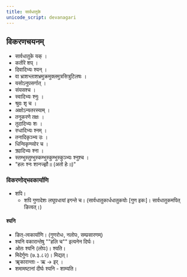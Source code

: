 ```yaml
---
title: सार्वधातुके
unicode_script: devanagari
---
```


## विकरणचयनम्
- सार्वधातुके यक् ।
- कर्तरि शप्‌ ।
- दिवादिभ्यः श्यन् ।
- वा भ्राशभ्लाशभ्रमुक्रमुक्लमुत्रसित्रुटिलषः ।
- यसोऽनुपसर्गात्‌ ।
- संयसश्च ।
- स्वादिभ्यः श्नुः ।
- श्रुवः शृ च ।
- अक्षोऽन्यतरस्याम् ।
- तनूकरणे तक्षः ।
- तुदादिभ्यः शः ।
- रुधादिभ्यः श्नम् ।
- तनादिकृञ्भ्य उः ।
- धिन्विकृण्व्योर च ।
- क्र्यादिभ्यः श्ना ।
- स्तम्भुस्तुम्भुस्कम्भुस्कुम्भुस्कुञ्भ्यः श्नुश्च ।
- "हलः श्नः शानज्झौ॥ (अतो हेः॥)"

### विकरणोद्भवकार्याणि
- शपि।
  - शपि गुणादेशः लघूपधायां इगन्ते च। (सार्वधातुकार्धधातुकयोः [गुण इकः]। सार्वधातुकमपित् ङित्वत्।)

#### श्यनि
- ङित्-त्वकार्याणि। (गुणरोधः, नलोपः, सम्प्रसारणम्)
- श्यनि वकारान्तेषु ""हलि च"" इत्यनेन दिर्घः।
- ओतः श्यनि (लोपः)। श्यति।
- मिदेर्गुणः (७.३.८२)। मिद्यत्।
- ॠकारान्ताः - ऋ → इर् । 
- शमामष्टानां दीर्घः श्यनि - शाम्यति।